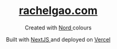 <div align="center">
  <h1><a href="https://www.rachelgao.com/"> rachelgao.com </a></h1>
  <p>Created with <a href="https://www.nordtheme.com/"> Nord </a> colours</p>
  <p>Built with <a href="https://nextjs.org/"> NextJS </a> and deployed on <a href="https://vercel.com"> Vercel </a></p>
</div>
